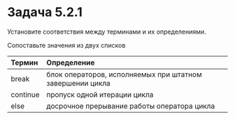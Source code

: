 # Задача 5.2.1

Установите соответствия между терминами и их определениями.

Сопоставьте значения из двух списков

| Термин        |   Определение                                             |
|:--------------|:----------------------------------------------------------|
| break         | блок операторов, исполняемых при штатном завершении цикла |
| continue      | пропуск одной итерации цикла                              |
| else          | досрочное прерывание работы оператора цикла               |
